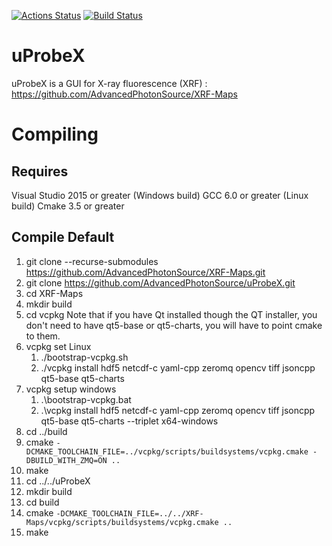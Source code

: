[![Actions Status](https://github.com/aglowacki/uProbeX/workflows/cmake.yaml/badge.svg)](https://github.com/aglowacki/uProbeX/actions)
[![Build Status](https://dev.azure.com/aglow/uProbeX/_apis/build/status/aglowacki.uProbeX?branchName=master)](https://dev.azure.com/aglow/uProbeX/_build/latest?definitionId=2&branchName=master)

# uProbeX

uProbeX is a GUI for  X-ray fluorescence (XRF) : https://github.com/AdvancedPhotonSource/XRF-Maps

# Compiling

## Requires

Visual Studio 2015 or greater (Windows build)
GCC 6.0 or greater (Linux build)
Cmake 3.5 or greater

## Compile Default

1) git clone --recurse-submodules https://github.com/AdvancedPhotonSource/XRF-Maps.git
1) git clone https://github.com/AdvancedPhotonSource/uProbeX.git
2) cd XRF-Maps
3) mkdir build
4) cd vcpkg
 Note that if you have Qt installed though the QT installer, you don't need to have qt5-base or qt5-charts, you will have to point cmake to them.
5) vcpkg set Linux
   1) ./bootstrap-vcpkg.sh
   2) ./vcpkg install hdf5 netcdf-c yaml-cpp zeromq opencv tiff jsoncpp qt5-base qt5-charts
6) vcpkg setup windows
   1) .\bootstrap-vcpkg.bat
   2) .\vcpkg install hdf5 netcdf-c yaml-cpp zeromq opencv tiff jsoncpp qt5-base qt5-charts --triplet x64-windows
7) cd ../build
8) cmake `-DCMAKE_TOOLCHAIN_FILE=../vcpkg/scripts/buildsystems/vcpkg.cmake -DBUILD_WITH_ZMQ=ON ..`
9) make
10) cd ../../uProbeX
11) mkdir build
12) cd build
13) cmake `-DCMAKE_TOOLCHAIN_FILE=../../XRF-Maps/vcpkg/scripts/buildsystems/vcpkg.cmake ..`
14) make

